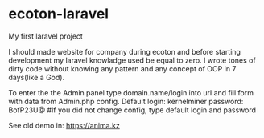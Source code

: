 # ecoton-laravel
My first laravel project

I should made website for company during ecoton and before starting development my laravel knowladge used be equal to zero. I wrote tones of dirty code without knowing any pattern and any concept of OOP in 7 days(like a God).

To enter the the Admin panel type domain.name/login into url and fill form with data from Admin.php config. Default login: kernelminer password: BofP23U@ #If you did not change config, type default login and password

See old demo in: https://anima.kz
